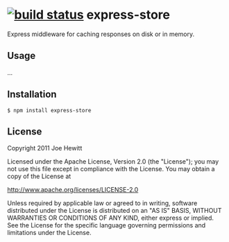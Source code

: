 [![build status](https://secure.travis-ci.org/joehewitt/express-store.png)](http://travis-ci.org/joehewitt/express-store)
express-store
===============

Express middleware for caching responses on disk or in memory.

Usage
------------

...

Installation
------------

    $ npm install express-store

License 
-------

Copyright 2011 Joe Hewitt

Licensed under the Apache License, Version 2.0 (the "License");
you may not use this file except in compliance with the License.
You may obtain a copy of the License at
 
   http://www.apache.org/licenses/LICENSE-2.0

Unless required by applicable law or agreed to in writing, software
distributed under the License is distributed on an "AS IS" BASIS,
WITHOUT WARRANTIES OR CONDITIONS OF ANY KIND, either express or implied.
See the License for the specific language governing permissions and
limitations under the License.
